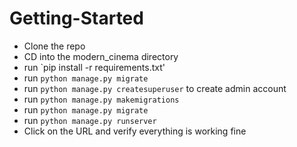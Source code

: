 # Getting-Started

- Clone the repo
- CD into the modern_cinema directory
- run `pip install -r requirements.txt'
- run `python manage.py migrate`
- run `python manage.py createsuperuser` to create admin account
- run `python manage.py makemigrations`
- run `python manage.py migrate`
- run `python manage.py runserver`
- Click on the URL and verify everything is working fine
